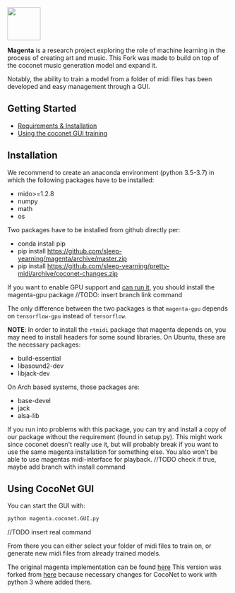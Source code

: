 
<img src="magenta-logo-bg.png" height="75">

**Magenta** is a research project exploring the role of machine learning
in the process of creating art and music. This Fork was made to build on top of the coconet music generation model and expand it.

Notably, the ability to train a model from a folder of midi files has been developed and easy management through a GUI.

## Getting Started

* [Requirements & Installation](#installation)
* [Using the coconet GUI training](#using-coconet-gui)

## Installation

We recommend to create an anaconda environment (python 3.5-3.7) in which the following packages have to be installed:
- mido>=1.2.8
-	numpy
-	math
-	os

Two packages have to be installed from github directly per:
- conda install pip
-	pip install https://github.com/sleep-yearning/magenta/archive/master.zip
-	pip install https://github.com/sleep-yearning/pretty-midi/archive/coconet-changes.zip
 
If you want to enable GPU support and [can run it](
https://www.tensorflow.org/install/install_linux#nvidia_requirements_to_run_tensorflow_with_gpu_support), you should install 
the magenta-gpu package //TODO: insert branch link command

The only difference between the two packages is that `magenta-gpu` depends on
`tensorflow-gpu` instead of `tensorflow`.

**NOTE**: In order to install the `rtmidi` package that magenta depends on, you may need to install headers for some sound libraries. On Ubuntu, these are the necessary packages:
- build-essential
- libasound2-dev
- libjack-dev

On Arch based systems, those packages are:
- base-devel
- jack
- alsa-lib

If you run into problems with this package, you can try and install a copy of our package without the requirement (found in setup.py). This might work since coconet doesn't really use it, but will probably break if you want to use the same magenta installation for something else. You also won't be able to use magentas midi-interface for playback.
//TODO check if true, maybe add branch with install command

## Using CocoNet GUI

You can start the GUI with: 

```bash
python magenta.coconet.GUI.py
```
//TODO insert real command

From there you can either select your folder of midi files to train on, or generate new midi files from already trained models.

The original magenta implementation can be found [here](https://github.com/tensorflow/magenta)
This version was forked from [here](https://github.com/everettk/magenta) because necessary changes for CocoNet to work with python 3 where added there.
